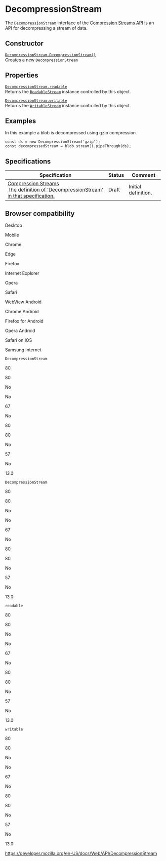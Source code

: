 # DecompressionStream

The `DecompressionStream` interface of the [Compression Streams API](compression_streams_api) is an API for decompressing a stream of data.

## Constructor

[`DecompressionStream.DecompressionStream()`](decompressionstream/decompressionstream)  
Creates a new `DecompressionStream`

## Properties

[`DecompressionStream.readable`](decompressionstream/readable)  
Returns the [`ReadableStream`](readablestream) instance controlled by this object.

[`DecompressionStream.writable`](decompressionstream/writable)  
Returns the [`WritableStream`](writablestream) instance controlled by this object.

## Examples

In this example a blob is decompressed using gzip compression.

    const ds = new DecompressionStream('gzip');
    const decompressedStream = blob.stream().pipeThrough(ds);

## Specifications

<table><thead><tr class="header"><th>Specification</th><th>Status</th><th>Comment</th></tr></thead><tbody><tr class="odd"><td><a href="https://wicg.github.io/compression/#decompression-stream">Compression Streams<br />
<span class="small">The definition of 'DecompressionStream' in that specification.</span></a></td><td><span class="spec-draft">Draft</span></td><td>Initial definition.</td></tr></tbody></table>

## Browser compatibility

Desktop

Mobile

Chrome

Edge

Firefox

Internet Explorer

Opera

Safari

WebView Android

Chrome Android

Firefox for Android

Opera Android

Safari on IOS

Samsung Internet

`DecompressionStream`

80

80

No

No

67

No

80

80

No

57

No

13.0

`DecompressionStream`

80

80

No

No

67

No

80

80

No

57

No

13.0

`readable`

80

80

No

No

67

No

80

80

No

57

No

13.0

`writable`

80

80

No

No

67

No

80

80

No

57

No

13.0

<a href="https://developer.mozilla.org/en-US/docs/Web/API/DecompressionStream" class="_attribution-link">https://developer.mozilla.org/en-US/docs/Web/API/DecompressionStream</a>
